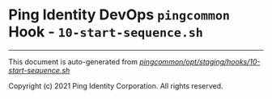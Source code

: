 
# Ping Identity DevOps `pingcommon` Hook - `10-start-sequence.sh`

---
This document is auto-generated from _[pingcommon/opt/staging/hooks/10-start-sequence.sh](https://github.com/pingidentity/pingidentity-docker-builds/blob/master/pingcommon/opt/staging/hooks/10-start-sequence.sh)_

Copyright (c) 2021 Ping Identity Corporation. All rights reserved.
